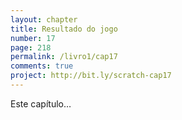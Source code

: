 ```yaml
---
layout: chapter
title: Resultado do jogo
number: 17
page: 218
permalink: /livro1/cap17
comments: true
project: http://bit.ly/scratch-cap17
---
```

Este capítulo…